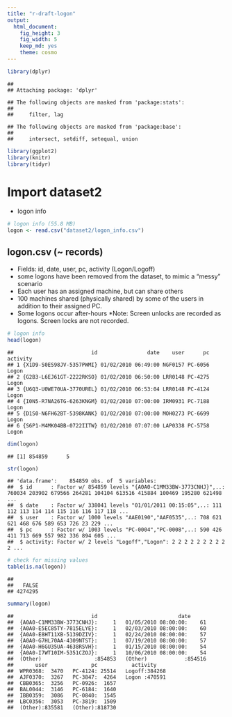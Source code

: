 ```yaml
---
title: "r-draft-logon"
output: 
  html_document: 
    fig_height: 3
    fig_width: 5
    keep_md: yes
    theme: cosmo
---
```





```r
library(dplyr)
```

```
## 
## Attaching package: 'dplyr'
```

```
## The following objects are masked from 'package:stats':
## 
##     filter, lag
```

```
## The following objects are masked from 'package:base':
## 
##     intersect, setdiff, setequal, union
```

```r
library(ggplot2)
library(knitr)
library(tidyr)
```

# Import dataset2
  - logon info


```r
# logon info (55.8 MB)
logon <- read.csv("dataset2/logon_info.csv")
```

## logon.csv (~ records)
* Fields: id, date, user, pc, activity (Logon/Logoff)
* some logons have been removed from the dataset, to mimic a “messy” scenario
* Each user has an assigned machine, but can share others
* 100 machines shared (physically shared) by some of the users in addition to their assigned PC. 
* Some logons occur after-hours 
*Note: Screen unlocks are recorded as logons. Screen locks are not recorded.


```r
# logon info
head(logon)
```

```
##                         id                date    user      pc activity
## 1 {X1D9-S0ES98JV-5357PWMI} 01/02/2010 06:49:00 NGF0157 PC-6056    Logon
## 2 {G2B3-L6EJ61GT-2222RKSO} 01/02/2010 06:50:00 LRR0148 PC-4275    Logon
## 3 {U6Q3-U0WE70UA-3770UREL} 01/02/2010 06:53:04 LRR0148 PC-4124    Logon
## 4 {I0N5-R7NA26TG-6263KNGM} 01/02/2010 07:00:00 IRM0931 PC-7188    Logon
## 5 {D1S0-N6FH62BT-5398KANK} 01/02/2010 07:00:00 MOH0273 PC-6699    Logon
## 6 {S6P1-M4MK04BB-0722IITW} 01/02/2010 07:07:00 LAP0338 PC-5758    Logon
```

```r
dim(logon)
```

```
## [1] 854859      5
```

```r
str(logon)
```

```
## 'data.frame':	854859 obs. of  5 variables:
##  $ id      : Factor w/ 854859 levels "{A0A0-C1MM33BW-3773CNHJ}",..: 760034 203902 679566 264281 104104 613516 415884 100469 195280 621498 ...
##  $ date    : Factor w/ 338041 levels "01/01/2011 00:15:05",..: 111 112 113 114 114 115 116 116 117 118 ...
##  $ user    : Factor w/ 1000 levels "AAE0190","AAF0535",..: 708 621 621 468 676 589 653 726 23 229 ...
##  $ pc      : Factor w/ 1003 levels "PC-0004","PC-0008",..: 590 426 411 713 669 557 982 336 894 605 ...
##  $ activity: Factor w/ 2 levels "Logoff","Logon": 2 2 2 2 2 2 2 2 2 2 ...
```

```r
# check for missing values
table(is.na(logon))
```

```
## 
##   FALSE 
## 4274295
```

```r
summary(logon)
```

```
##                         id                          date       
##  {A0A0-C1MM33BW-3773CNHJ}:     1   01/05/2010 08:00:00:    61  
##  {A0A0-E5EC85TY-7815ELYE}:     1   02/03/2010 08:00:00:    60  
##  {A0A0-E8HT11XB-5139DZIV}:     1   02/24/2010 08:00:00:    57  
##  {A0A0-G7HL70AA-4309NTST}:     1   07/19/2010 08:00:00:    57  
##  {A0A0-H6GU35UA-4638RSVH}:     1   01/15/2010 08:00:00:    54  
##  {A0A0-I7WT10IM-5351CZOJ}:     1   10/06/2010 08:00:00:    54  
##  (Other)                 :854853   (Other)            :854516  
##       user              pc           activity     
##  WPR0368:  3470   PC-4124: 25514   Logoff:384268  
##  AJF0370:  3267   PC-3847:  4264   Logon :470591  
##  CBB0365:  3256   PC-0926:  1657                  
##  BAL0044:  3146   PC-6184:  1640                  
##  IBB0359:  3086   PC-0840:  1545                  
##  LBC0356:  3053   PC-3819:  1509                  
##  (Other):835581   (Other):818730
```
